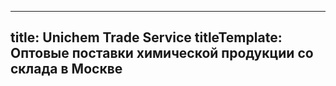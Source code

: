 ---

title: Unichem Trade Service
titleTemplate: Оптовые поставки химической продукции со склада в Москве
---